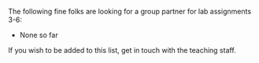 The following fine folks are looking for a group partner for lab assignments 3-6:

* None so far

If you wish to be added to this list, get in touch with the teaching staff.
